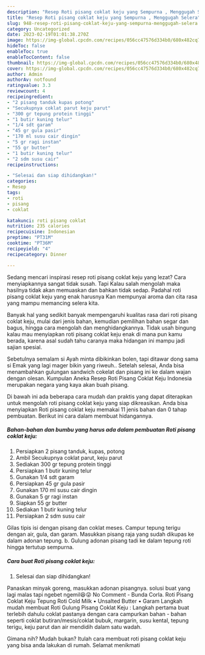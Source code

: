 ```yaml
---
description: "Resep Roti pisang coklat keju yang Sempurna , Menggugah Selera"
title: "Resep Roti pisang coklat keju yang Sempurna , Menggugah Selera"
slug: 948-resep-roti-pisang-coklat-keju-yang-sempurna-menggugah-selera
category: Uncategorized
date: 2023-02-19T01:01:38.270Z
image: https://img-global.cpcdn.com/recipes/056cc47576d334b0/680x482cq70/roti-pisang-coklat-keju-foto-resep-utama.jpg
hideToc: false
enableToc: true
enableTocContent: false
thumbnail: https://img-global.cpcdn.com/recipes/056cc47576d334b0/680x482cq70/roti-pisang-coklat-keju-foto-resep-utama.jpg
cover: https://img-global.cpcdn.com/recipes/056cc47576d334b0/680x482cq70/roti-pisang-coklat-keju-foto-resep-utama.jpg
author: Admin
authorAv: notfound
ratingvalue: 3.3
reviewcount: 4
recipeingredient:
- "2 pisang tanduk kupas potong"
- "Secukupnya coklat parut keju parut"
- "300 gr tepung protein tinggi"
- "1 butir kuning telur"
- "1/4 sdt garam"
- "45 gr gula pasir"
- "170 ml susu cair dingin"
- "5 gr ragi instan"
- "55 gr butter"
- "1 butir kuning telur"
- "2 sdm susu cair"
recipeinstructions:

- "Selesai dan siap dihidangkan!"
categories:
- Resep
tags:
- roti
- pisang
- coklat

katakunci: roti pisang coklat 
nutrition: 235 calories
recipecuisine: Indonesian
preptime: "PT31M"
cooktime: "PT36M"
recipeyield: "4"
recipecategory: Dinner

---
```



Sedang mencari inspirasi resep roti pisang coklat keju yang lezat? Cara menyiapkannya sangat tidak susah. Tapi Kalau salah mengolah maka hasilnya tidak akan memuaskan dan bahkan tidak sedap. Padahal roti pisang coklat keju yang enak harusnya Kan mempunyai aroma dan cita rasa yang mampu memancing selera kita.


Banyak hal yang sedikit banyak mempengaruhi kualitas rasa dari roti pisang coklat keju, mulai dari jenis bahan, kemudian pemilihan bahan segar dan bagus, hingga cara mengolah dan menghidangkannya. Tidak usah bingung kalau mau menyiapkan roti pisang coklat keju enak di mana pun kamu berada, karena asal sudah tahu caranya maka hidangan ini mampu jadi sajian spesial.

Sebetulnya semalam si Ayah minta dibikinkan bolen, tapi ditawar dong sama si Emak yang lagi mager bikin yang riweuh.. Setelah selesai, Anda bisa menambahkan gulungan sandwich cokelat dan pisang ini ke dalam wajan dengan olesan. Kumpulan Aneka Resep Roti Pisang Coklat Keju Indonesia merupakan negara yang kaya akan buah pisang.


Di bawah ini ada beberapa cara mudah dan praktis yang dapat diterapkan untuk mengolah roti pisang coklat keju yang siap dikreasikan. Anda bisa menyiapkan Roti pisang coklat keju memakai 11 jenis bahan dan 0 tahap pembuatan. Berikut ini cara dalam membuat hidangannya.

<!--inarticleads1-->

##### Bahan-bahan dan bumbu yang harus ada dalam pembuatan Roti pisang coklat keju:

1. Persiapkan 2 pisang tanduk, kupas, potong
1. Ambil Secukupnya coklat parut, keju parut
1. Sediakan 300 gr tepung protein tinggi
1. Persiapkan 1 butir kuning telur
1. Gunakan 1/4 sdt garam
1. Persiapkan 45 gr gula pasir
1. Gunakan 170 ml susu cair dingin
1. Gunakan 5 gr ragi instan
1. Siapkan 55 gr butter
1. Sediakan 1 butir kuning telur
1. Persiapkan 2 sdm susu cair


Gilas tipis isi dengan pisang dan coklat meses. Campur tepung terigu dengan air, gula, dan garam. Masukkan pisang raja yang sudah dikupas ke dalam adonan tepung. b. Gulung adonan pisang tadi ke dalam tepung roti hingga tertutup sempurna. 

<!--inarticleads2-->

##### Cara buat Roti pisang coklat keju:


1. Selesai dan siap dihidangkan!

Panaskan minyak goreng, masukkan adonan pisangnya. solusi buat yang lagi malas tapi ngebet ngemil😆😜 No Comment - Bunda Corla. Roti Pisang Coklat Keju Tepung Roti Cold Milk • Unsalted Butter • Garam Langkah mudah membuat Roti Gulung Pisang Coklat Keju : Langkah pertama buat terlebih dahulu coklat pastanya dengan cara campurkan bahan - bahan seperti coklat butiran/mesis/coklat bubuk, margarin, susu kental, tepung terigu, keju parut dan air mendidih dalam satu wadah. 

Gimana nih? Mudah bukan? Itulah cara membuat roti pisang coklat keju yang bisa anda lakukan di rumah. Selamat menikmati

